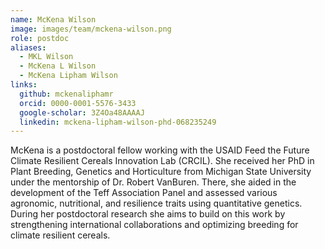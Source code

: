 ```yaml
---
name: McKena Wilson
image: images/team/mckena-wilson.png
role: postdoc
aliases:
  - MKL Wilson
  - McKena L Wilson
  - McKena Lipham Wilson
links:
  github: mckenaliphamr
  orcid: 0000-0001-5576-3433
  google-scholar: 3Z4Oa48AAAAJ
  linkedin: mckena-lipham-wilson-phd-068235249
---
```


McKena is a postdoctoral fellow working with the USAID Feed the Future Climate Resilient Cereals Innovation Lab (CRCIL). She received her PhD in Plant Breeding, Genetics and Horticulture from Michigan State University under the mentorship of Dr. Robert VanBuren. There, she aided in the development of the Teff Association Panel and assessed various agronomic, nutritional, and resilience traits using quantitative genetics. During her postdoctoral research she aims to build on this work by strengthening international collaborations and optimizing breeding for climate resilient cereals.